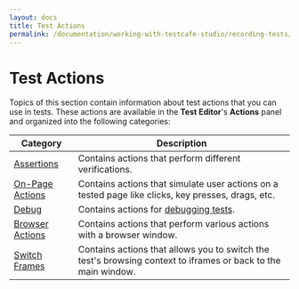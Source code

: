 ```yaml
---
layout: docs
title: Test Actions
permalink: /documentation/working-with-testcafe-studio/recording-tests/test-actions/
---
```

# Test Actions

Topics of this section contain information about test actions that you can use in tests.
These actions are available in the **Test Editor**'s **Actions** panel and organized into the following categories:

Category              | Description
--------------------- | --------------
[Assertions](assertions.md) | Contains actions that perform different verifications.
[On-Page Actions](on-page-actions.md) | Contains actions that simulate user actions on a tested page like clicks, key presses, drags, etc.
[Debug](debug.md) | Contains actions for [debugging tests](../../debugging-tests.md).
[Browser Actions](browser-actions.md) | Contains actions that perform various actions with a browser window.
[Switch Frames](switch-frames.md) | Contains actions that allows you to switch the test's browsing context to iframes or back to the main window.

<!--Each action has parameters that define how the action should be performed. When you add an action to the test, you need to specify its parameters. If you record a test, TestCafe Studio automatically sets up necessary parameters for the major of [on-page actions](on-page-actions.md). -->

<!--You can add these actions to a test during or after recording. Some of them are added automatically during recording (see [On-Page Actions](#on-page-actions)).

To add an action to a test manually, click its icons in the Actions panel. The action is added to the test. Then specify its parameters in the parameters area. If you add an action during recording, you can visually select a target element on the tested page, thus TestCafe Studio automatically specify the **Element Selector** parameter. See [During Recording](recording-tests/#during-recording). !!!!ADD TO THE Test Editor TOPIC-->
